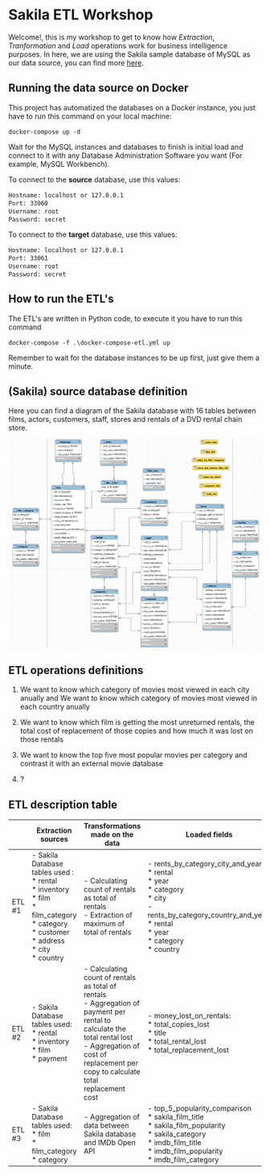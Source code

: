 # Sakila ETL Workshop

Welcome!, this is my workshop to get to know how *Extraction*, *Tranformation* and *Load* operations work for business intelligence purposes. In here, we are using the Sakila sample database of MySQL as our data source, you can find more [here](https://dev.mysql.com/doc/sakila/en/).

## Running the data source on Docker

This project has automatized the databases on a Docker instance, you just have to run this command on your local machine:

	docker-compose up -d

Wait for the MySQL instances and databases to finish is initial load and connect to it with any Database Administration Software you want (For example, MySQL Workbench).

To connect to the **source** database, use this values:

	Hostname: localhost or 127.0.0.1
	Port: 33060
	Username: root
	Password: secret

To connect to the **target** database, use this values:

	Hostname: localhost or 127.0.0.1
	Port: 33061
	Username: root
	Password: secret

## How to run the ETL's

The ETL's are written in Python code, to execute it you have to run this command

	docker-compose -f .\docker-compose-etl.yml up

Remember to wait for the database instances to be up first, just give them a minute.

## (Sakila) source database definition

Here you can find a diagram of the Sakila database with 16 tables between films, actors, customers, staff, stores and rentals of a DVD rental chain store. 

![alt text](./misc/Sakila_database.PNG "Database diagram")

## ETL operations definitions

1. We want to know which category of movies most viewed in each city anually and
   We want to know which category of movies most viewed in each country anually

2. We want to know which film is getting the most unreturned rentals, the total cost of replacement of those copies and how much it was lost on those rentals

3. We want to know the top five most popular movies per category and contrast it with an external movie database

4. ?

## ETL description table

|        | Extraction sources                                                                                                                                                                                                 | Transformations made on the data                                                                                                                                                                                           | Loaded fields                                                                                                                                                                                                                     |
|--------|--------------------------------------------------------------------------------------------------------------------------------------------------------------------------------------------------------------------|----------------------------------------------------------------------------------------------------------------------------------------------------------------------------------------------------------------------------|-----------------------------------------------------------------------------------------------------------------------------------------------------------------------------------------------------------------------------------|
| ETL #1 | - Sakila Database tables used :<br/>     * rental<br/>     * inventory<br/>     * film<br/>     * film_category<br/>     * category<br/>     * customer<br/>     * address<br/>     * city<br/>     * country<br/> | - Calculating count of rentals as total of rentals<br/> - Extraction of maximum of total of rentals<br/>                                                                                                                   | - rents_by_category_city_and_year:<br/>     * rental<br/>     * year<br/>     * category<br/>     * city<br/> - rents_by_category_country_and_year:<br/>     * rental<br/>     * year<br/>     * category<br/>     * country<br/> |
| ETL #2 | - Sakila Database tables used:<br/>     * rental<br/>     * inventory<br/>     * film<br/>     * payment<br/>                                                                                                      | - Calculating count of rentals as total of rentals<br/> - Aggregation of payment per rental to calculate the total rental lost<br/> - Aggregation of cost of replacement per copy to calculate total replacement cost<br/> | - money_lost_on_rentals:<br/>     * total_copies_lost<br/>     * title<br/>     * total_rental_lost<br/>     * total_replacement_lost<br/>                                                                                        |
| ETL #3 | - Sakila Database tables used:<br/>     * film<br/>     * film_category<br/>     * category<br/>                                                                                                                   | - Aggregation of data between Sakila database and IMDb Open API                                                                                                                                                            | - top_5_popularity_comparison<br/>     * sakila_film_title<br/>     * sakila_film_popularity<br/>     * sakila_category<br/>     * imdb_film_title<br/>     * imdb_film_popularity<br/>     * imdb_film_category<br/>             |
